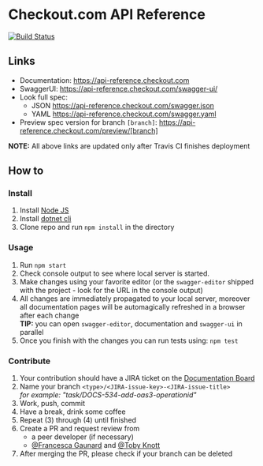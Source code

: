# Checkout.com API Reference
[![Build Status](https://travis-ci.org/checkout/checkout-api-reference.svg?branch=master)](https://travis-ci.org/checkout/checkout-api-reference)

## Links

- Documentation: https://api-reference.checkout.com
- SwaggerUI: https://api-reference.checkout.com/swagger-ui/
- Look full spec:
    + JSON https://api-reference.checkout.com/swagger.json
    + YAML https://api-reference.checkout.com/swagger.yaml
- Preview spec version for branch `[branch]`: https://api-reference.checkout.com/preview/[branch]

**NOTE:** All above links are updated only after Travis CI finishes deployment

## How to

### Install

1. Install [Node JS](https://nodejs.org/)
2. Install [dotnet cli](https://dotnet.microsoft.com/download)
3. Clone repo and run `npm install` in the directory

### Usage
 
1. Run `npm start`
2. Check console output to see where local server is started.
3. Make changes using your favorite editor (or the `swagger-editor` shipped with the project - look for the URL in the console output)
4. All changes are immediately propagated to your local server, moreover all documentation pages will be automagically refreshed in a browser after each change  
**TIP:** you can open `swagger-editor`, documentation and `swagger-ui` in parallel
5. Once you finish with the changes you can run tests using: `npm test`

### Contribute

1. Your contribution should have a JIRA ticket on the [Documentation Board](https://checkout.atlassian.net/projects/DOCS/board)
2. Name your branch `<type>/<JIRA-issue-key>-<JIRA-issue-title>`  
*for example: "task/DOCS-534-add-oas3-operationid"*
3. Work, push, commit
4. Have a break, drink some coffee
5. Repeat (3) through (4) until finished
6. Create a PR and request review from  
    - a peer developer (if necessary)
    - [@Francesca Gaunard](https://github.com/francesca-gaunard-cko) and [@Toby Knott](https://github.com/toby-knott-cko)
7. After merging the PR, please check if your branch can be deleted
